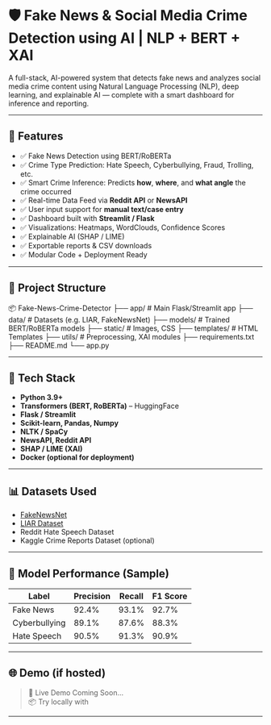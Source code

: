 # 🛡️ Fake News & Social Media Crime Detection using AI | NLP + BERT + XAI

A full-stack, AI-powered system that detects fake news and analyzes social media crime content using Natural Language Processing (NLP), deep learning, and explainable AI — complete with a smart dashboard for inference and reporting.

---

## 🚀 Features

- ✅ Fake News Detection using BERT/RoBERTa
- ✅ Crime Type Prediction: Hate Speech, Cyberbullying, Fraud, Trolling, etc.
- ✅ Smart Crime Inference: Predicts **how**, **where**, and **what angle** the crime occurred
- ✅ Real-time Data Feed via **Reddit API** or **NewsAPI**
- ✅ User input support for **manual text/case entry**
- ✅ Dashboard built with **Streamlit / Flask**
- ✅ Visualizations: Heatmaps, WordClouds, Confidence Scores
- ✅ Explainable AI (SHAP / LIME)
- ✅ Exportable reports & CSV downloads
- ✅ Modular Code + Deployment Ready

---

## 📂 Project Structure

📦 Fake-News-Crime-Detector
├── app/ # Main Flask/Streamlit app
├── data/ # Datasets (e.g. LIAR, FakeNewsNet)
├── models/ # Trained BERT/RoBERTa models
├── static/ # Images, CSS
├── templates/ # HTML Templates
├── utils/ # Preprocessing, XAI modules
├── requirements.txt
├── README.md
└── app.py

---

## 🧠 Tech Stack

- **Python 3.9+**
- **Transformers (BERT, RoBERTa)** – HuggingFace
- **Flask / Streamlit**
- **Scikit-learn, Pandas, Numpy**
- **NLTK / SpaCy**
- **NewsAPI, Reddit API**
- **SHAP / LIME (XAI)**
- **Docker (optional for deployment)**

---

## 📊 Datasets Used

- [FakeNewsNet](https://github.com/KaiDMML/FakeNewsNet)
- [LIAR Dataset](https://www.cs.ucsb.edu/~william/data/liar_dataset.zip)
- Reddit Hate Speech Dataset
- Kaggle Crime Reports Dataset (optional)

---

## 🧪 Model Performance (Sample)

| Label | Precision | Recall | F1 Score |
|-------|-----------|--------|----------|
| Fake News | 92.4% | 93.1% | 92.7% |
| Cyberbullying | 89.1% | 87.6% | 88.3% |
| Hate Speech | 90.5% | 91.3% | 90.9% |

---

## 🌐 Demo (if hosted)

> 🧪 Live Demo Coming Soon...  
> 📦 Try locally with 

---
